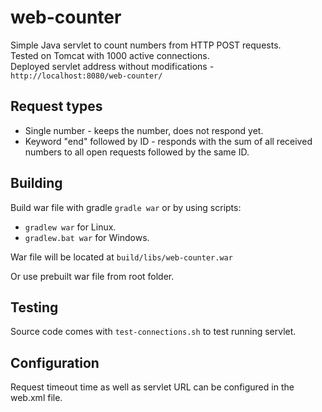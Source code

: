 # web-counter

Simple Java servlet to count numbers from HTTP POST requests. \
Tested on Tomcat with 1000 active connections. \
Deployed servlet address without modifications - `http://localhost:8080/web-counter/`

## Request types

- Single number - keeps the number, does not respond yet.
- Keyword "end" followed by ID - responds with the sum of all received numbers to all open requests followed by the same ID.

## Building

Build war file with gradle `gradle war` or by using scripts:
- `gradlew war` for Linux.
- `gradlew.bat war` for Windows.

War file will be located at `build/libs/web-counter.war`
  
Or use prebuilt war file from root folder.

## Testing

Source code comes with `test-connections.sh` to test running servlet.

## Configuration

Request timeout time as well as servlet URL can be configured in the web.xml file.
